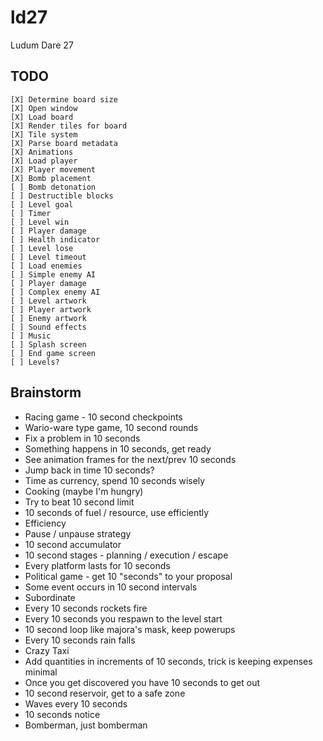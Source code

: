 ld27
====

Ludum Dare 27


TODO
----

    [X] Determine board size
    [X] Open window
    [X] Load board
    [X] Render tiles for board
    [X] Tile system
    [X] Parse board metadata
    [X] Animations
    [X] Load player
    [X] Player movement
    [X] Bomb placement
    [ ] Bomb detonation
    [ ] Destructible blocks
    [ ] Level goal
    [ ] Timer
    [ ] Level win
    [ ] Player damage
    [ ] Health indicator
    [ ] Level lose
    [ ] Level timeout
    [ ] Load enemies
    [ ] Simple enemy AI
    [ ] Player damage
    [ ] Complex enemy AI
    [ ] Level artwork
    [ ] Player artwork
    [ ] Enemy artwork
    [ ] Sound effects
    [ ] Music
    [ ] Splash screen
    [ ] End game screen
    [ ] Levels?

Brainstorm
----------

 * Racing game - 10 second checkpoints
 * Wario-ware type game, 10 second rounds
 * Fix a problem in 10 seconds
 * Something happens in 10 seconds, get ready
 * See animation frames for the next/prev 10 seconds
 * Jump back in time 10 seconds?
 * Time as currency, spend 10 seconds wisely
 * Cooking (maybe I'm hungry)
 * Try to beat 10 second limit
 * 10 seconds of fuel / resource, use efficiently
 * Efficiency
 * Pause / unpause strategy
 * 10 second accumulator
 * 10 second stages - planning / execution / escape
 * Every platform lasts for 10 seconds
 * Political game - get 10 "seconds" to your proposal
 * Some event occurs in 10 second intervals
 * Subordinate
 * Every 10 seconds rockets fire
 * Every 10 seconds you respawn to the level start
 * 10 second loop like majora's mask, keep powerups
 * Every 10 seconds rain falls
 * Crazy Taxi
 * Add quantities in increments of 10 seconds, trick is keeping expenses minimal
 * Once you get discovered you have 10 seconds to get out
 * 10 second reservoir, get to a safe zone
 * Waves every 10 seconds
 * 10 seconds notice
 * Bomberman, just bomberman

